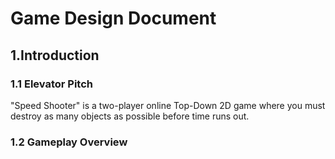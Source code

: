 # Game Design Document
## 1.Introduction
### 1.1 Elevator Pitch
"Speed Shooter" is a two-player online Top-Down 2D game where you must destroy as many objects as possible before time runs out.
### 1.2 Gameplay Overview
